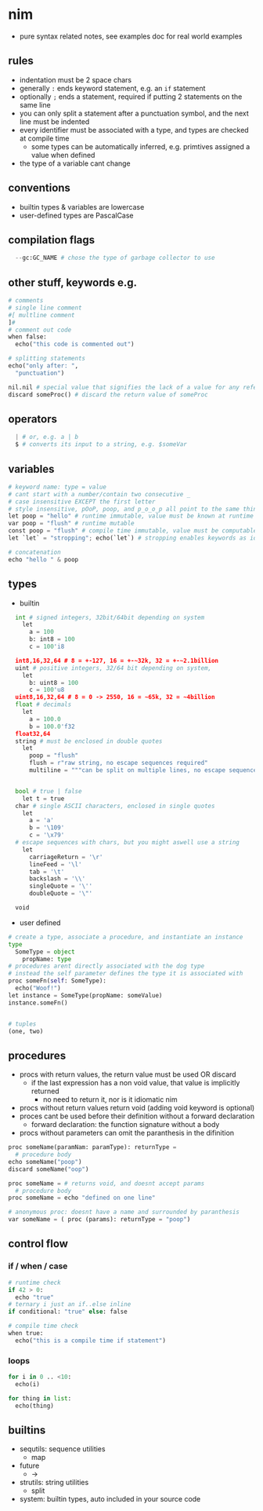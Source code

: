 # nim

- pure syntax related notes, see examples doc for real world examples

## rules

- indentation must be 2 space chars
- generally `:` ends keyword statement, e.g. an `if` statement
- optionally `;` ends a statement, required if putting 2 statements on the same line
- you can only split a statement after a punctuation symbol, and the next line must be indented
- every identifier must be associated with a type, and types are checked at compile time
  - some types can be automatically inferred, e.g. primtives assigned a value when defined
- the type of a variable cant change

## conventions

- builtin types & variables are lowercase
- user-defined types are PascalCase

## compilation flags

```python
  --gc:GC_NAME # chose the type of garbage collector to use

```

## other stuff, keywords e.g.

```python
# comments
# single line comment
#[ multline comment
]#
# comment out code
when false:
  echo("this code is commented out")

# splitting statements
echo("only after: ",
  "punctuation")

nil.nil # special value that signifies the lack of a value for any reference type
discard someProc() # discard the return value of someProc
```

## operators

```python
  | # or, e.g. a | b
  $ # converts its input to a string, e.g. $someVar

```

## variables

```python
# keyword name: type = value
# cant start with a number/contain two consecutive _
# case insensitive EXCEPT the first letter
# style insensitive, pOoP, poop, and p_o_o_p all point to the same thing
let poop = "hello" # runtime immutable, value must be known at runtime
var poop = "flush" # runtime mutable
const poop = "flush" # compile time immutable, value must be computable at compile, most effiecient
let `let` = "stropping"; echo(`let`) # stropping enables keywords as identifiers

# concatenation
echo "hello " & poop

```

## types

- builtin

```python
  int # signed integers, 32bit/64bit depending on system
    let
      a = 100
      b: int8 = 100
      c = 100'i8

  int8,16,32,64 # 8 = +-127, 16 = +-~32k, 32 = +-~2.1billion
  uint # positive integers, 32/64 bit depending on system,
    let
      b: uint8 = 100
      c = 100'u8
  uint8,16,32,64 # 8 = 0 -> 2550, 16 = ~65k, 32 = ~4billion
  float # decimals
    let
      a = 100.0
      b = 100.0'f32
  float32,64
  string # must be enclosed in double quotes
    let
      poop = "flush"
      flush = r"raw string, no escape sequences required"
      multiline = """can be split on multiple lines, no escape sequences required"""


  bool # true | false
    let t = true
  char # single ASCII characters, enclosed in single quotes
    let
      a = 'a'
      b = '\109'
      c = '\x79'
  # escape sequences with chars, but you might aswell use a string
    let
      carriageReturn = '\r'
      lineFeed = '\l'
      tab = '\t'
      backslash = '\\'
      singleQuote = '\''
      doubleQuote = '\"'

  void
```

- user defined

```python
# create a type, associate a procedure, and instantiate an instance
type
  SomeType = object
    propName: type
# procedures arent directly associated with the dog type
# instead the self parameter defines the type it is associated with
proc someFn(self: SomeType):
  echo("Woof!")
let instance = SomeType(propName: someValue)
instance.someFn()


# tuples
(one, two)
```

## procedures

- procs with return values, the return value must be used OR discard
  - if the last expression has a non void value, that value is implicitly returned
    - no need to return it, nor is it idiomatic nim
- procs without return values return void (adding void keyword is optional)
- proces cant be used before their definition without a forward declaration
  - forward declaration: the function signature without a body
- procs without parameters can omit the paranthesis in the difinition

```python
proc someName(paramNam: paramType): returnType =
  # procedure body
echo someName("poop")
discard someName("oop")

proc someName = # returns void, and doesnt accept params
  # procedure body
proc someName = echo "defined on one line"

# anonymous proc: doesnt have a name and surrounded by paranthesis
var someName = ( proc (params): returnType = "poop")
```

## control flow

### if / when / case

```python
# runtime check
if 42 > 0:
  echo "true"
# ternary i just an if..else inline
if conditional: "true" else: false

# compile time check
when true:
  echo("this is a compile time if statement")
```

### loops

```python
for i in 0 .. <10:
  echo(i)

for thing in list:
  echo(thing)

```

## builtins

- sequtils: sequence utilities
  - map
- future
  - ->
- strutils: string utilities
  - split
- system: builtin types, auto included in your source code
